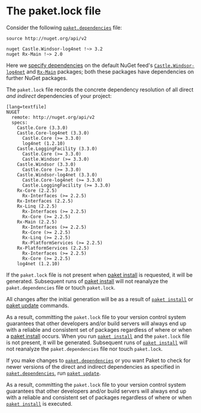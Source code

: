 The paket.lock file
====================

Consider the following [`paket.dependencies`](dependencies-file.html) file:

    source http://nuget.org/api/v2

    nuget Castle.Windsor-log4net !~> 3.2
    nuget Rx-Main !~> 2.0

Here we [specify dependencies](dependencies-file.html) on the default NuGet feed's [`Castle.Windsor-log4net`](https://www.nuget.org/packages/Castle.Windsor-log4net/) and [`Rx-Main`](https://www.nuget.org/packages/Rx-Main/) packages; both these packages have dependencies on further NuGet packages.

The `paket.lock` file records the concrete dependency resolution of all direct *and indirect* dependencies of your project:

    [lang=textfile]
    NUGET
      remote: http://nuget.org/api/v2
      specs:
        Castle.Core (3.3.0)
        Castle.Core-log4net (3.3.0)
          Castle.Core (>= 3.3.0)
          log4net (1.2.10)
        Castle.LoggingFacility (3.3.0)
          Castle.Core (>= 3.3.0)
          Castle.Windsor (>= 3.3.0)
        Castle.Windsor (3.3.0)
          Castle.Core (>= 3.3.0)
        Castle.Windsor-log4net (3.3.0)
          Castle.Core-log4net (>= 3.3.0)
          Castle.LoggingFacility (>= 3.3.0)
        Rx-Core (2.2.5)
          Rx-Interfaces (>= 2.2.5)
        Rx-Interfaces (2.2.5)
        Rx-Linq (2.2.5)
          Rx-Interfaces (>= 2.2.5)
          Rx-Core (>= 2.2.5)
        Rx-Main (2.2.5)
          Rx-Interfaces (>= 2.2.5)
          Rx-Core (>= 2.2.5)
          Rx-Linq (>= 2.2.5)
          Rx-PlatformServices (>= 2.2.5)
        Rx-PlatformServices (2.2.5)
          Rx-Interfaces (>= 2.2.5)
          Rx-Core (>= 2.2.5)
        log4net (1.2.10)

If the `paket.lock` file is not present when [paket install](paket-install.html) is requested, it will be generated. Subsequent runs of [paket install](paket-install.html) will not reanalyze the `paket.dependencies` file or touch `paket.lock`.

All changes after the initial generation will be as a result of [`paket install`](paket-install.html) or [paket update](paket-update.html) commands.

As a result, committing the `paket.lock` file to your version control system guarantees that other developers and/or build servers will always end up with a reliable and consistent set of packages regardless of where or when a [paket install](paket-install.html) occurs.
When you run [`paket install`](paket-install.html) and the `paket.lock` file is not present, it will be generated. Subsequent runs of [`paket install`](paket-install.html) will not reanalyze the `paket.dependencies` file nor touch `paket.lock`.

If you make changes to [`paket.dependencies`](dependencies-file.html) or you want Paket to check for newer versions of the direct and indirect dependencies as specified in [`paket.dependencies`](dependencies-file.html), run [`paket update`](paket-update.html).

As a result, committing the `paket.lock` file to your version control system guarantees that other developers and/or build servers will always end up with a reliable and consistent set of packages regardless of where or when [`paket install`](paket-install.html) is executed.
